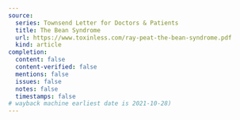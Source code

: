 ```yaml
---
source:
  series: Townsend Letter for Doctors & Patients
  title: The Bean Syndrome
  url: https://www.toxinless.com/ray-peat-the-bean-syndrome.pdf
  kind: article
completion:
  content: false
  content-verified: false
  mentions: false
  issues: false
  notes: false
  timestamps: false
# wayback machine earliest date is 2021-10-28)
---
```

